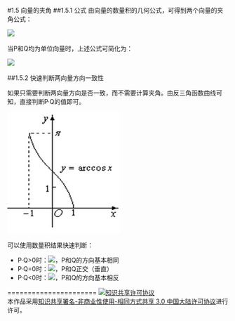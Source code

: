 #1.5 向量的夹角
##1.5.1 公式
由向量的数量积的几何公式，可得到两个向量的夹角公式：

<img src="http://latex.codecogs.com/gif.latex?\alpha  = \arccos \left( {\frac{{P \cdot Q}}{{\left| P \right|\left| Q \right|}}} \right),a \in \left[ {0,\pi } \right]">

当P和Q均为单位向量时，上述公式可简化为：

<img src="http://latex.codecogs.com/gif.latex?\alpha  = \arccos \left( {P \cdot Q} \right),a \in \left( {0,\pi } \right)">

##1.5.2 快速判断两向量方向一致性

如果只需要判断两向量方向是否一致，而不需要计算夹角。由反三角函数曲线可知，直接判断P·Q的值即可。

![替代文本](_resources/1-5-1.png "1-5-1.png")

可以使用数量积结果快速判断：

- P·Q>0时：<img src="http://latex.codecogs.com/gif.latex?a \in [0,\frac{\pi }{2})">，P和Q的方向基本相同
- P·Q=0时：<img src="http://latex.codecogs.com/gif.latex?a = \frac{\pi }{2}">，P和Q正交（垂直）
- P·Q\<0时：<img src="http://latex.codecogs.com/gif.latex?a \in (\frac{\pi }{2},\pi ]">，P和Q的方向基本相反

======================
<a rel="license" href="http://creativecommons.org/licenses/by-nc-sa/3.0/cn/"><img alt="知识共享许可协议" style="border-width:0" src="https://i.creativecommons.org/l/by-nc-sa/3.0/cn/88x31.png" /></a><br />本作品采用<a rel="license" href="http://creativecommons.org/licenses/by-nc-sa/3.0/cn/">知识共享署名-非商业性使用-相同方式共享 3.0 中国大陆许可协议</a>进行许可。
